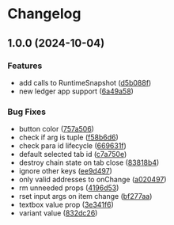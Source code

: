 # Changelog

## 1.0.0 (2024-10-04)


### Features

* add calls to RuntimeSnapshot ([d5b088f](https://github.com/polkadot-cloud/polkadot-developer-console/commit/d5b088f19a079da2683446c7a1a1c244df82a669))
* new ledger app support ([6a49a58](https://github.com/polkadot-cloud/polkadot-developer-console/commit/6a49a586d208b51068765117d7bdcf22a39452f6))


### Bug Fixes

* button color ([757a506](https://github.com/polkadot-cloud/polkadot-developer-console/commit/757a50637e63633d117adc708246f26a521298ef))
* check if arg is tuple ([f58b6d6](https://github.com/polkadot-cloud/polkadot-developer-console/commit/f58b6d620a55af0d5fc4de37cb1bec7ba9a8d87c))
* check para id lifecycle ([669631f](https://github.com/polkadot-cloud/polkadot-developer-console/commit/669631f02de0dd1c61f01cc90934fdc91ec6752c))
* default selected tab id ([c7a750e](https://github.com/polkadot-cloud/polkadot-developer-console/commit/c7a750e32c0fa261d355724d1c9522011d8285f9))
* destroy chain state on tab close ([83818b4](https://github.com/polkadot-cloud/polkadot-developer-console/commit/83818b4d6a7eacb55f6f565a710161f87bbadc03))
* ignore other keys ([ee9d497](https://github.com/polkadot-cloud/polkadot-developer-console/commit/ee9d49784758e4489147f7146507ff80b731bc18))
* only valid addresses to onChange ([a020497](https://github.com/polkadot-cloud/polkadot-developer-console/commit/a020497059aed8f8dc090142f825f924c7b19356))
* rm unneeded props ([4196d53](https://github.com/polkadot-cloud/polkadot-developer-console/commit/4196d53e279496fdd36f12878b9c32970374699c))
* rset input args on item change ([bf277aa](https://github.com/polkadot-cloud/polkadot-developer-console/commit/bf277aabd62fbef8ee9c1a73954503bf592678dc))
* textbox value prop ([3e341f6](https://github.com/polkadot-cloud/polkadot-developer-console/commit/3e341f60e734bf6b19eee37fb6d03270ebfefea1))
* variant value ([832dc26](https://github.com/polkadot-cloud/polkadot-developer-console/commit/832dc2698e871c0a6f809151841f24519121c9d2))
